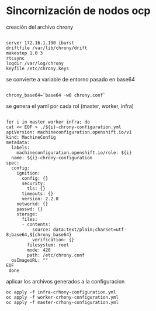 # Sincornización de nodos ocp

creación del archivo chrony

```

server 172.16.1.190 iburst
driftfile /var/lib/chrony/drift
makestep 1.0 3
rtcsync
logdir /var/log/chrony
keyfile /etc/chrony.keys

```

se convierte a variable de entorno pasado en base64

```

chrony_base64=`base64 -w0 chrony.conf`
```

se genera el yaml por cada rol (master, worker, infra)

```

for i in master worker infra; do
cat << EOF > ./${i}-chrony-configuration.yml
apiVersion: machineconfiguration.openshift.io/v1
kind: MachineConfig
metadata:
  labels:
    machineconfiguration.openshift.io/role: ${i}
  name: ${i}-chrony-configuration
spec:
  config:
    ignition:
      config: {}
      security:
        tls: {}
      timeouts: {}
      version: 2.2.0
    networkd: {}
    passwd: {}
    storage:
      files:
      - contents:
          source: data:text/plain;charset=utf-8;base64,${chrony_base64}
          verification: {}
        filesystem: root
        mode: 420
        path: /etc/chrony.conf
  osImageURL: ""
EOF
 done

```

aplicar los archivos generados a la configuracion

```
oc apply -f infra-crhony-configuration.yml
oc apply -f worker-crhony-configuration.yml
oc apply -f master-crhony-configuration.yml

```
